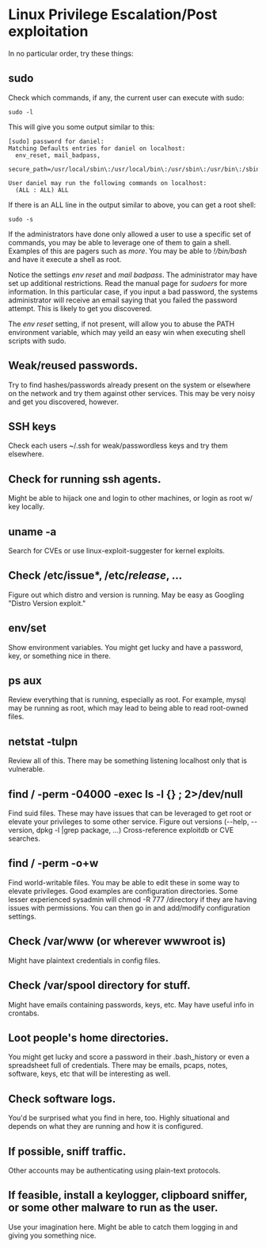   # Linux Privilege Escalation/Post exploitation
  
  In no particular order, try these things:
  
  ## sudo
  Check which commands, if any, the current user can execute with sudo:
  ```
  sudo -l
  ```
  
  This will give you some output similar to this:
  ```
  [sudo] password for daniel:
  Matching Defaults entries for daniel on localhost:
    env_reset, mail_badpass,
    secure_path=/usr/local/sbin\:/usr/local/bin\:/usr/sbin\:/usr/bin\:/sbin\:/bin\:/snap/bin

  User daniel may run the following commands on localhost:
    (ALL : ALL) ALL
   ```
  
  If there is an ALL line in the output similar to above, you can get a root shell:
  ```
  sudo -s
  ```
  
  If the administrators have done only allowed a user to use a specific set of commands, you may be able to
  leverage one of them to gain a shell. Examples of this are pagers such as _more_. You may be able to _!/bin/bash_
  and have it execute a shell as root.
  
  Notice the settings _env reset_ and _mail badpass_. The administrator may have set up additional restrictions.
  Read the manual page for _sudoers_ for more information. In this particular case, if you input a bad password,
  the systems administrator will receive an email saying that you failed the password attempt. This is likely to get
  you discovered.
  
  The _env reset_ setting, if not present, will allow you to abuse the PATH environment variable, which may yeild
  an easy win when executing shell scripts with sudo.
  
  ## Weak/reused passwords.
  
  Try to find hashes/passwords already present on the system or elsewhere on the network and try them against
  other services. This may be very noisy and get you discovered, however.
  
  ## SSH keys
  
  Check each users ~/.ssh for weak/passwordless keys and try them elsewhere.
  
  ## Check for running ssh agents.
  
  Might be able to hijack one and login to other machines, or login as root w/ key locally.
  
  ## uname -a
  
  Search for CVEs or use linux-exploit-suggester for kernel exploits.
  
  ## Check /etc/issue*, /etc/*release*, ...
  
  Figure out which distro and version is running. May be easy as Googling "Distro Version exploit."
  
  ## env/set
  
  Show environment variables. You might get lucky and have a password, key, or something nice in there.
  
  ## ps aux
  
  Review everything that is running, especially as root. For example, mysql may be running as root, which may lead to
  being able to read root-owned files.
  
  ## netstat -tulpn
  
  Review all of this. There may be something listening localhost only that is vulnerable.
  
  ## find / -perm -04000 -exec ls -l {} \; 2>/dev/null
  
  Find suid files. These may have issues that can be leveraged to get root or elevate your privileges to some
  other service. Figure out versions (--help, --version, dpkg -l |grep package, ...) Cross-reference exploitdb or
  CVE searches.
  
  ## find / -perm -o+w
  
  Find world-writable files. You may be able to edit these in some way to elevate privileges. Good examples are
  configuration directories. Some lesser experienced sysadmin will chmod -R 777 /directory if they are having
  issues with permissions. You can then go in and add/modify configuration settings.
  
  ## Check /var/www (or wherever wwwroot is)
  
  Might have plaintext credentials in config files.
  
  ## Check /var/spool directory for stuff.
  
  Might have emails containing passwords, keys, etc. May have useful info in crontabs.
  
  ## Loot people's home directories.
  
  You might get lucky and score a password in their .bash_history or even a spreadsheet full of credentials. There
  may be emails, pcaps, notes, software, keys, etc that will be interesting as well.
  
  ## Check software logs.
  
  You'd be surprised what you find in here, too. Highly situational and depends on what they are running and how it
  is configured.
  
  ## If possible, sniff traffic.
  
  Other accounts may be authenticating using plain-text protocols. 
  
  ## If feasible, install a keylogger, clipboard sniffer, or some other malware to run as the user.
  
  Use your imagination here. Might be able to catch them logging in and giving you something nice.
  
